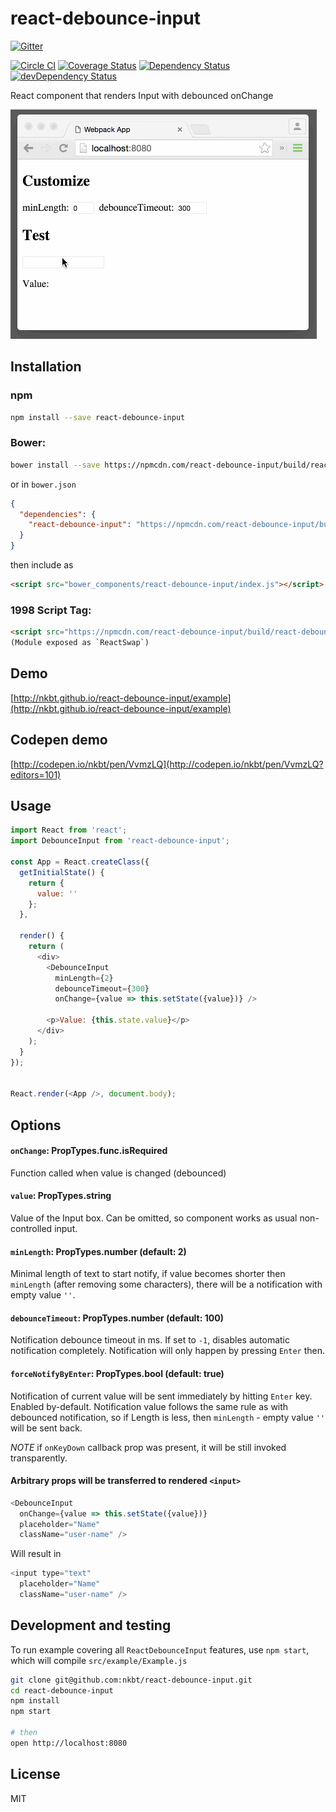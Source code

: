 # react-debounce-input


[![Gitter](https://badges.gitter.im/Join%20Chat.svg)](https://gitter.im/nkbt/help)

[![Circle CI](https://circleci.com/gh/nkbt/react-debounce-input.svg?style=svg)](https://circleci.com/gh/nkbt/react-debounce-input)
[![Coverage Status](https://coveralls.io/repos/nkbt/react-debounce-input/badge.svg?branch=master)](https://coveralls.io/r/nkbt/react-debounce-input?branch=master)
[![Dependency Status](https://david-dm.org/nkbt/react-debounce-input.svg)](https://david-dm.org/nkbt/react-debounce-input)
[![devDependency Status](https://david-dm.org/nkbt/react-debounce-input/dev-status.svg)](https://david-dm.org/nkbt/react-debounce-input#info=devDependencies)

React component that renders Input with debounced onChange



![React Debounce Input](src/example/react-debounce-input.gif)


## Installation

### npm

```sh
npm install --save react-debounce-input
```


### Bower:
```sh
bower install --save https://npmcdn.com/react-debounce-input/build/react-debounce-input.js
```

or in `bower.json`

```json
{
  "dependencies": {
    "react-debounce-input": "https://npmcdn.com/react-debounce-input/build/react-debounce-input.js"
  }
}
```

then include as
```html
<script src="bower_components/react-debounce-input/index.js"></script>
```


### 1998 Script Tag:
```html
<script src="https://npmcdn.com/react-debounce-input/build/react-debounce-input.js"></script>
(Module exposed as `ReactSwap`)
```


## Demo

[http://nkbt.github.io/react-debounce-input/example](http://nkbt.github.io/react-debounce-input/example)

## Codepen demo

[http://codepen.io/nkbt/pen/VvmzLQ](http://codepen.io/nkbt/pen/VvmzLQ?editors=101)

## Usage

```js
import React from 'react';
import DebounceInput from 'react-debounce-input';

const App = React.createClass({
  getInitialState() {
    return {
      value: ''
    };
  },

  render() {
    return (
      <div>
        <DebounceInput
          minLength={2}
          debounceTimeout={300}
          onChange={value => this.setState({value})} />

        <p>Value: {this.state.value}</p>
      </div>
    );
  }
});


React.render(<App />, document.body);
```


## Options


#### `onChange`: PropTypes.func.isRequired

Function called when value is changed (debounced)


#### `value`: PropTypes.string

Value of the Input box. Can be omitted, so component works as usual non-controlled input.


#### `minLength`: PropTypes.number (default: 2)

Minimal length of text to start notify, if value becomes shorter then `minLength` (after removing some characters), there will be a notification with empty value `''`.


#### `debounceTimeout`: PropTypes.number (default: 100)

Notification debounce timeout in ms. If set to `-1`, disables automatic notification completely. Notification will only happen by pressing `Enter` then.


#### `forceNotifyByEnter`: PropTypes.bool (default: true)

Notification of current value will be sent immediately by hitting `Enter` key. Enabled by-default. Notification value follows the same rule as with debounced notification, so if Length is less, then `minLength` - empty value `''` will be sent back.

*NOTE* if `onKeyDown` callback prop was present, it will be still invoked transparently.


#### Arbitrary props will be transferred to rendered `<input>`

```js
<DebounceInput
  onChange={value => this.setState({value})}
  placeholder="Name"
  className="user-name" />
```

Will result in

```js
<input type="text"
  placeholder="Name"
  className="user-name" />
```

## Development and testing

To run example covering all `ReactDebounceInput` features, use `npm start`, which will compile `src/example/Example.js`

```bash
git clone git@github.com:nkbt/react-debounce-input.git
cd react-debounce-input
npm install
npm start

# then
open http://localhost:8080
```

## License

MIT
